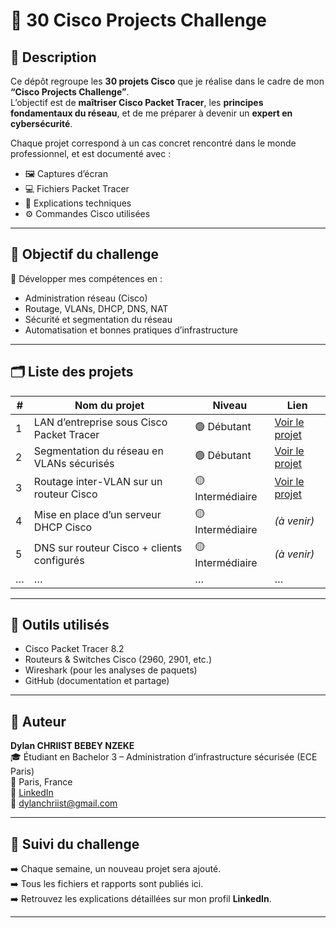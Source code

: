 # 🚀 30 Cisco Projects Challenge

## 🧩 Description
Ce dépôt regroupe les **30 projets Cisco** que je réalise dans le cadre de mon **“Cisco Projects Challenge”**.  
L’objectif est de **maîtriser Cisco Packet Tracer**, les **principes fondamentaux du réseau**, et de me préparer à devenir un **expert en cybersécurité**.

Chaque projet correspond à un cas concret rencontré dans le monde professionnel, et est documenté avec :
- 🖼️ Captures d’écran
- 💻 Fichiers Packet Tracer
- 📘 Explications techniques
- ⚙️ Commandes Cisco utilisées

---

## 🧠 Objectif du challenge
🎯 Développer mes compétences en :
- Administration réseau (Cisco)
- Routage, VLANs, DHCP, DNS, NAT
- Sécurité et segmentation du réseau
- Automatisation et bonnes pratiques d’infrastructure

---

## 🗂️ Liste des projets
| # | Nom du projet | Niveau | Lien |
|---|----------------|---------|------|
| 1 | LAN d’entreprise sous Cisco Packet Tracer | 🟢 Débutant | [Voir le projet](./Projet1-LAN-Cisco) |
| 2 | Segmentation du réseau en VLANs sécurisés | 🟢 Débutant | [Voir le projet](./Projet2-VLAN-Securite)  |
| 3 | Routage inter-VLAN sur un routeur Cisco | 🟡 Intermédiaire | [Voir le projet](./Projet3-InterVLAN-Router) |
| 4 | Mise en place d’un serveur DHCP Cisco | 🟡 Intermédiaire | *(à venir)* |
| 5 | DNS sur routeur Cisco + clients configurés | 🟡 Intermédiaire | *(à venir)* |
| … | … | … | … |

---

## 🧰 Outils utilisés
- Cisco Packet Tracer 8.2  
- Routeurs & Switches Cisco (2960, 2901, etc.)  
- Wireshark (pour les analyses de paquets)  
- GitHub (documentation et partage)

---

## 👤 Auteur
**Dylan CHRIIST BEBEY NZEKE**  
🎓 Étudiant en Bachelor 3 – Administration d’infrastructure sécurisée (ECE Paris)  
📍 Paris, France  
🔗 [LinkedIn](https://www.linkedin.com/in/dylan-bebey-012886330/)  
📧 [dylanchriist@gmail.com](mailto:dylanchriist@gmail.com)

---

## 🌟 Suivi du challenge
➡️ Chaque semaine, un nouveau projet sera ajouté.  
➡️ Tous les fichiers et rapports sont publiés ici.  
➡️ Retrouvez les explications détaillées sur mon profil **LinkedIn**.

---


